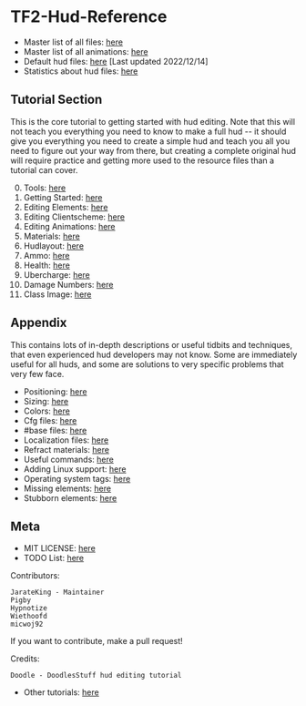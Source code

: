 # TF2-Hud-Reference

* Master list of all files: [here](/2-LISTS/Filelist.md)
* Master list of all animations: [here](/2-LISTS/Animlist.md)
* Default hud files: [here](reference) [Last updated 2022/12/14]
* Statistics about hud files: [here](/2-LISTS/Statlist.md)

## Tutorial Section

This is the core tutorial to getting started with hud editing. Note that this will not teach you everything you need to know to make a full hud -- it should give you everything you need to create a simple hud and teach you all you need to figure out your way from there, but creating a complete original hud will require practice and getting more used to the resource files than a tutorial can cover.

0. Tools: [here](/0-TUTORIAL/0-Tools.md)
1. Getting Started: [here](/0-TUTORIAL/1-Getting-Started.md)
2. Editing Elements: [here](/0-TUTORIAL/2-Editing-Elements.md)
3. Editing Clientscheme: [here](/0-TUTORIAL/3-Editing-Clientscheme.md)
4. Editing Animations: [here](/0-TUTORIAL/4-Editing-Animations.md)
5. Materials: [here](/0-TUTORIAL/5-Materials.md)
6. Hudlayout: [here](/0-TUTORIAL/6-Hudlayout.md)
7. Ammo: [here](/0-TUTORIAL/7-Ammo.md)
8. Health: [here](/0-TUTORIAL/8-Health.md)
9. Ubercharge: [here](/0-TUTORIAL/9-Ubercharge.md)
10. Damage Numbers: [here](/0-TUTORIAL/10-Damage-Numbers.md)
11. Class Image: [here](/0-TUTORIAL/11-Class-Image.md)

## Appendix

This contains lots of in-depth descriptions or useful tidbits and techniques, that even experienced hud developers may not know. Some are immediately useful for all huds, and some are solutions to very specific problems that very few face.

* Positioning: [here](/1-APPENDIX/Positioning.md)
* Sizing: [here](/1-APPENDIX/Sizing.md)
* Colors: [here](/1-APPENDIX/Colors.md)
* Cfg files: [here](/1-APPENDIX/Cfg.md)
* #base files: [here](/1-APPENDIX/#Base.md)
* Localization files: [here](/1-APPENDIX/Localization.md)
* Refract materials: [here](/1-APPENDIX/Refracts.md)
* Useful commands: [here](/1-APPENDIX/UsefulCommands.md)
* Adding Linux support: [here](/1-APPENDIX/LinuxSupport.md)
* Operating system tags: [here](/1-APPENDIX/OperatingSystemTags.md)
* Missing elements: [here](/1-APPENDIX/MissingElements.md)
* Stubborn elements: [here](/1-APPENDIX/StubbornElements.md)

## Meta

* MIT LICENSE: [here](LICENSE.md)
* TODO List: [here](TODO.md)

Contributors:
```
JarateKing - Maintainer
Pigby
Hypnotize
Wiethoofd
micwoj92
```

If you want to contribute, make a pull request!

Credits:
```
Doodle - DoodlesStuff hud editing tutorial
```

* Other tutorials: [here](/2-LISTS/OtherTutorials.md)
